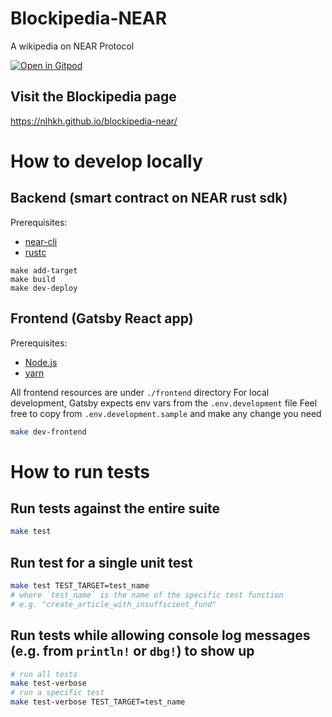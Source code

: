# Blockipedia-NEAR
A wikipedia on NEAR Protocol

[![Open in Gitpod](https://gitpod.io/button/open-in-gitpod.svg)](https://gitpod.io/#https://github.com/nlhkh/blockipedia-near)

## Visit the Blockipedia page
https://nlhkh.github.io/blockipedia-near/

# How to develop locally

## Backend (smart contract on NEAR rust sdk)

Prerequisites:
- [near-cli](https://www.npmjs.com/package/near-cli)
- [rustc](https://www.rust-lang.org/tools/install)

```
make add-target
make build
make dev-deploy
```

## Frontend (Gatsby React app)

Prerequisites:
- [Node.js](https://nodejs.dev/learn/how-to-install-nodejs)
- [yarn](https://classic.yarnpkg.com/lang/en/docs/install/#mac-stable)

All frontend resources are under `./frontend` directory
For local development, Gatsby expects env vars from the `.env.development` file
Feel free to copy from `.env.development.sample` and make any change you need

```bash
make dev-frontend
```

# How to run tests

## Run tests against the entire suite

```bash
make test
```

## Run test for a single unit test

```bash
make test TEST_TARGET=test_name
# where `test_name` is the name of the specific test function
# e.g. "create_article_with_insufficient_fund"
```

## Run tests while allowing console log messages (e.g. from `println!` or `dbg!`) to show up

```bash
# run all tests
make test-verbose
# run a specific test
make test-verbose TEST_TARGET=test_name
```
